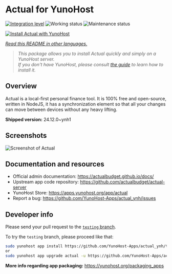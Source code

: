 <!--
N.B.: This README was automatically generated by <https://github.com/YunoHost/apps/tree/master/tools/readme_generator>
It shall NOT be edited by hand.
-->

# Actual for YunoHost

[![Integration level](https://apps.yunohost.org/badge/integration/actual)](https://ci-apps.yunohost.org/ci/apps/actual/)
![Working status](https://apps.yunohost.org/badge/state/actual)
![Maintenance status](https://apps.yunohost.org/badge/maintained/actual)

[![Install Actual with YunoHost](https://install-app.yunohost.org/install-with-yunohost.svg)](https://install-app.yunohost.org/?app=actual)

*[Read this README in other languages.](./ALL_README.md)*

> *This package allows you to install Actual quickly and simply on a YunoHost server.*  
> *If you don't have YunoHost, please consult [the guide](https://yunohost.org/install) to learn how to install it.*

## Overview

Actual is a local-first personal finance tool. It is 100% free and open-source, written in NodeJS, it has a synchronization element so that all your changes can move between devices without any heavy lifting.

**Shipped version:** 24.12.0~ynh1

## Screenshots

![Screenshot of Actual](./doc/screenshots/screenshot.png)

## Documentation and resources

- Official admin documentation: <https://actualbudget.github.io/docs/>
- Upstream app code repository: <https://github.com/actualbudget/actual-server>
- YunoHost Store: <https://apps.yunohost.org/app/actual>
- Report a bug: <https://github.com/YunoHost-Apps/actual_ynh/issues>

## Developer info

Please send your pull request to the [`testing` branch](https://github.com/YunoHost-Apps/actual_ynh/tree/testing).

To try the `testing` branch, please proceed like that:

```bash
sudo yunohost app install https://github.com/YunoHost-Apps/actual_ynh/tree/testing --debug
or
sudo yunohost app upgrade actual -u https://github.com/YunoHost-Apps/actual_ynh/tree/testing --debug
```

**More info regarding app packaging:** <https://yunohost.org/packaging_apps>

